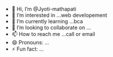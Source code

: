 - 👋 Hi, I’m @Jyoti-mathapati
- 👀 I’m interested in ...web developement 
- 🌱 I’m currently learning ...bca 
- 💞️ I’m looking to collaborate on ...
- 📫 How to reach me ...call or email 
- 😄 Pronouns: ...
- ⚡ Fun fact: ...

<!---
Jyoti-mathapati/Jyoti-mathapati is a ✨ special ✨ repository because its `README.md` (this file) appears on your GitHub profile.
You can click the Preview link to take a look at your changes.
--->
